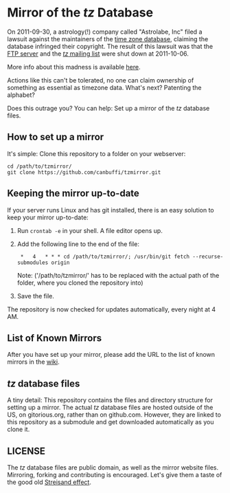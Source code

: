 Mirror of the *tz* Database
===============================================

On 2011-09-30, a astrology(!) company called "Astrolabe, Inc" filed a lawsuit against the maintainers of the [time zone database](http://www.twinsun.com/tz/tz-link.htm), claiming the database infringed their copyright. The result of this lawsuit was that the [FTP server](ftp://elsie.nci.nih.gov/pub) and the [*tz* mailing list](http://news.gmane.org/gmane.comp.time.tz) were shut down at 2011-10-06.

More info about this madness is available [here](http://www.thedailyparker.com/CommentView,guid,c5f28bae-4b9c-41ea-b7b7-8891ad63c938.aspx "The Daily Parker - Time zone database shut down").

Actions like this can't be tolerated, no one can claim ownership of something as essential as timezone data. What's next? Patenting the alphabet?

Does this outrage you? You can help: Set up a mirror of the *tz* database files.

## How to set up a mirror ##

It's simple: Clone this repository to a folder on your webserver:

	cd /path/to/tzmirror/
	git clone https://github.com/canbuffi/tzmirror.git

## Keeping the mirror up-to-date

If your server runs Linux and has git installed, there is an easy solution to keep your mirror up-to-date:

1. Run `crontab -e` in your shell. A file editor opens up.
2. Add the following line to the end of the file:

		*	4	* * * cd /path/to/tzmirror/; /usr/bin/git fetch --recurse-submodules origin
				
	Note: ('/path/to/tzmirror/' has to be replaced with the actual path of the folder, where you cloned the repository into)
		
3. Save the file.

The repository is now checked for updates automatically, every night at 4 AM.

## List of Known Mirrors

After you have set up your mirror, please add the URL to the list of known mirrors in the [wiki](https://github.com/canbuffi/tzmirror/wiki).

## *tz* database files

A tiny detail: This repository contains the files and directory structure for setting up a mirror. The actual *tz* database files are hosted outside of the US, on gitorious.org, rather than on github.com. However, they are linked to this repository as a submodule and get downloaded automatically as you clone it.

## LICENSE

The *tz* database files are public domain, as well as the mirror website files. Mirroring, forking and contributing is encouraged. Let's give them a taste of the good old [Streisand effect](http://en.wikipedia.org/wiki/Streisand_effect "Streisand effect - Wikipedia, the free encyclopedia").